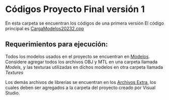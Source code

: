 # Códigos Proyecto Final versión 1

En esta carpeta se encuentran los códigos de una primera versión
El código principal es [CargaModelos20232.cpp](/Version1/CargaModelos20232.cpp)

## Requerimientos para ejecución:
Todos los modelos usados en el proyecto se encuentran en [Modelos](/Modelos). Considere agregar todos los archivos OBJ y MTL en una carpeta llamada *Models*, y las texturas utilizadas en dichos modelos en otra carpeta llamada *Textures*

Los demás archivos de librerías se encuentran en los [Archivos Extra](/ArchivosExtra), los cuales deben ser agregados a la carpeta del proyecto creado por Visual Studio.
